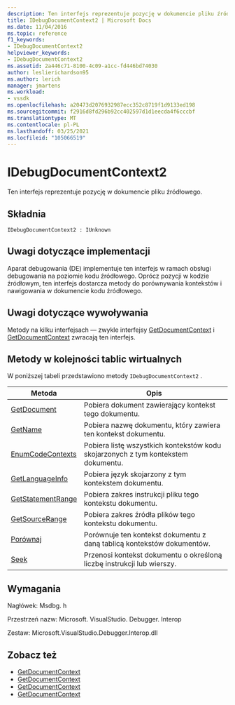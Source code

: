 ```yaml
---
description: Ten interfejs reprezentuje pozycję w dokumencie pliku źródłowego.
title: IDebugDocumentContext2 | Microsoft Docs
ms.date: 11/04/2016
ms.topic: reference
f1_keywords:
- IDebugDocumentContext2
helpviewer_keywords:
- IDebugDocumentContext2
ms.assetid: 2a446c71-8100-4c09-a1cc-fd446bd74030
author: leslierichardson95
ms.author: lerich
manager: jmartens
ms.workload:
- vssdk
ms.openlocfilehash: a20473d2076932987ecc352c8719f1d9133ed198
ms.sourcegitcommit: f2916d8fd296b92cc402597d1d1eecda4f6cccbf
ms.translationtype: MT
ms.contentlocale: pl-PL
ms.lasthandoff: 03/25/2021
ms.locfileid: "105066519"
---
```

# <a name="idebugdocumentcontext2"></a>IDebugDocumentContext2
Ten interfejs reprezentuje pozycję w dokumencie pliku źródłowego.

## <a name="syntax"></a>Składnia

```
IDebugDocumentContext2 : IUnknown
```

## <a name="notes-for-implementers"></a>Uwagi dotyczące implementacji
 Aparat debugowania (DE) implementuje ten interfejs w ramach obsługi debugowania na poziomie kodu źródłowego. Oprócz pozycji w kodzie źródłowym, ten interfejs dostarcza metody do porównywania kontekstów i nawigowania w dokumencie kodu źródłowego.

## <a name="notes-for-callers"></a>Uwagi dotyczące wywoływania
 Metody na kilku interfejsach — zwykle interfejsy [GetDocumentContext](../../../extensibility/debugger/reference/idebugstackframe2-getdocumentcontext.md) i [GetDocumentContext](../../../extensibility/debugger/reference/idebugcodecontext2-getdocumentcontext.md) zwracają ten interfejs.

## <a name="methods-in-vtable-order"></a>Metody w kolejności tablic wirtualnych
 W poniższej tabeli przedstawiono metody `IDebugDocumentContext2` .

|Metoda|Opis|
|------------|-----------------|
|[GetDocument](../../../extensibility/debugger/reference/idebugdocumentcontext2-getdocument.md)|Pobiera dokument zawierający kontekst tego dokumentu.|
|[GetName](../../../extensibility/debugger/reference/idebugdocumentcontext2-getname.md)|Pobiera nazwę dokumentu, który zawiera ten kontekst dokumentu.|
|[EnumCodeContexts](../../../extensibility/debugger/reference/idebugdocumentcontext2-enumcodecontexts.md)|Pobiera listę wszystkich kontekstów kodu skojarzonych z tym kontekstem dokumentu.|
|[GetLanguageInfo](../../../extensibility/debugger/reference/idebugdocumentcontext2-getlanguageinfo.md)|Pobiera język skojarzony z tym kontekstem dokumentu.|
|[GetStatementRange](../../../extensibility/debugger/reference/idebugdocumentcontext2-getstatementrange.md)|Pobiera zakres instrukcji pliku tego kontekstu dokumentu.|
|[GetSourceRange](../../../extensibility/debugger/reference/idebugdocumentcontext2-getsourcerange.md)|Pobiera zakres źródła plików tego kontekstu dokumentu.|
|[Porównaj](../../../extensibility/debugger/reference/idebugdocumentcontext2-compare.md)|Porównuje ten kontekst dokumentu z daną tablicą kontekstów dokumentów.|
|[Seek](../../../extensibility/debugger/reference/idebugdocumentcontext2-seek.md)|Przenosi kontekst dokumentu o określoną liczbę instrukcji lub wierszy.|

## <a name="requirements"></a>Wymagania
 Nagłówek: Msdbg. h

 Przestrzeń nazw: Microsoft. VisualStudio. Debugger. Interop

 Zestaw: Microsoft.VisualStudio.Debugger.Interop.dll

## <a name="see-also"></a>Zobacz też
- [GetDocumentContext](../../../extensibility/debugger/reference/idebugcanstopevent2-getdocumentcontext.md)
- [GetDocumentContext](../../../extensibility/debugger/reference/idebugactivatedocumentevent2-getdocumentcontext.md)
- [GetDocumentContext](../../../extensibility/debugger/reference/idebugstackframe2-getdocumentcontext.md)
- [GetDocumentContext](../../../extensibility/debugger/reference/idebugcodecontext2-getdocumentcontext.md)
